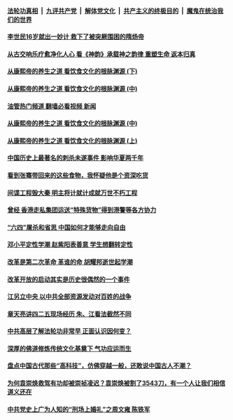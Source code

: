 ####  [法轮功真相](../../../../basic/blob/master/README.md?t=11100031) &nbsp;|&nbsp; [九评共产党](../../../../9ping.md/blob/master/README.md?t=11100031) &nbsp;|&nbsp; [解体党文化](../../../../jtdwh.md/blob/master/README.md?t=11100031)  &nbsp;|&nbsp; [共产主义的终极目的](../../../../gczydzjmd.md/blob/master/README.md?t=11100031) &nbsp;|&nbsp; [魔鬼在统治我们的世界](../../../../mgztzwmdsj.md/blob/master/README.md?t=11100031) 

#### [李世民16岁就出一妙计 救下了被突厥围困的隋炀帝](../pages/soh4/310445.md?t=11100031) 
#### [从古交响乐疗愈净化人心 看《神韵》承载神之韵律 重塑生命 返本归真](../pages/soh4/632114.md?t=11100031) 
#### [从康熙帝的养生之道 看饮食文化的根脉渊源  (下)](../pages/soh4/359749.md?t=11100031) 
#### [从康熙帝的养生之道 看饮食文化的根脉渊源  (中)](../pages/soh4/359716.md?t=11100031) 
#### [油管热门频道 翻墙必看视频 新闻](http://129.146.143.75:81/youtube.html?11100031)
#### [从康熙帝的养生之道 看饮食文化的根脉渊源  (中)](../pages/soh4/359716.md?t=11100031) 
#### [从康熙帝的养生之道 看饮食文化的根脉渊源  (上)](../pages/soh4/359647.md?t=11100031) 
#### [中国历史上最著名的刺杀未遂事件 影响华夏两千年](../pages/soh4/534236.md?t=11100031) 
#### [看到张骞带回来的这些食物，我怀疑他是个资深吃货](../pages/soh4/245069.md?t=11100031) 
#### [间谍工程毁大秦 明主将计就计成就万世不朽工程](../pages/soh4/521828.md?t=11100031) 
#### [曾经 香港走私集团运送“特殊货物”得到港警等各方协力](../pages/soh4/290497.md?t=11100031) 
#### [“六四”屠杀和省思 中国如何才能够走向自由](../pages/soh4/309530.md?t=11100031) 
#### [邓小平定性学潮 赵紫阳表善意 学生想翻转定性](../pages/soh4/309527.md?t=11100031) 
#### [改革是第二次革命 革谁的命 胡耀邦逝世起学潮](../pages/soh4/309524.md?t=11100031) 
#### [改革开放的启动其实是历史很偶然的一个事件](../pages/soh4/309521.md?t=11100031) 
#### [江另立中央 以中共全部资源发动对百姓的战争](../pages/soh4/309542.md?t=11100031) 
#### [章天亮讲四二五现场经历 朱、江看法截然不同](../pages/soh4/309539.md?t=11100031) 
#### [中共高层了解法轮功非常早 正面认识因何变？ ](../pages/soh4/309536.md?t=11100031) 
#### [深厚的佛道修炼传统文化基奠下 气功应运而生](../pages/soh4/290576.md?t=11100031) 
#### [盘点中国古代那些“高科技”，仿佛穿越一般，还敢说中国古人不潮？](../pages/soh4/245077.md?t=11100031) 
#### [为何袁崇焕救驾有功却被崇祯凌迟？袁崇焕被割了3543刀，有一个人让我们相信道义还在](../pages/soh4/220108.md?t=11100031) 
#### [中共党史上广为人知的“刑场上婚礼”之周文雍 陈铁军](../pages/soh4/423718.md?t=11100031) 
<img src='http://gfw-breaker.win/goodnews/indexes/soh4.md' width='0px' height='0px'/>
